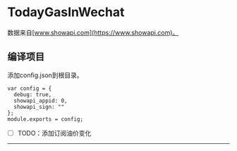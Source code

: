 # TodayGasInWechat

数据来自[www.showapi.com](https://www.showapi.com)。

## 编译项目
添加config.json到根目录。
```
var config = {
  debug: true,
  showapi_appid: 0,
  showapi_sign: ""
};
module.exports = config;
```

- [ ] TODO：添加订阅油价变化

---------

